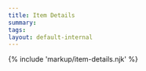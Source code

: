 ```yaml
---
title: Item Details
summary: 
tags:
layout: default-internal
---
```


{% include 'markup/item-details.njk' %}

